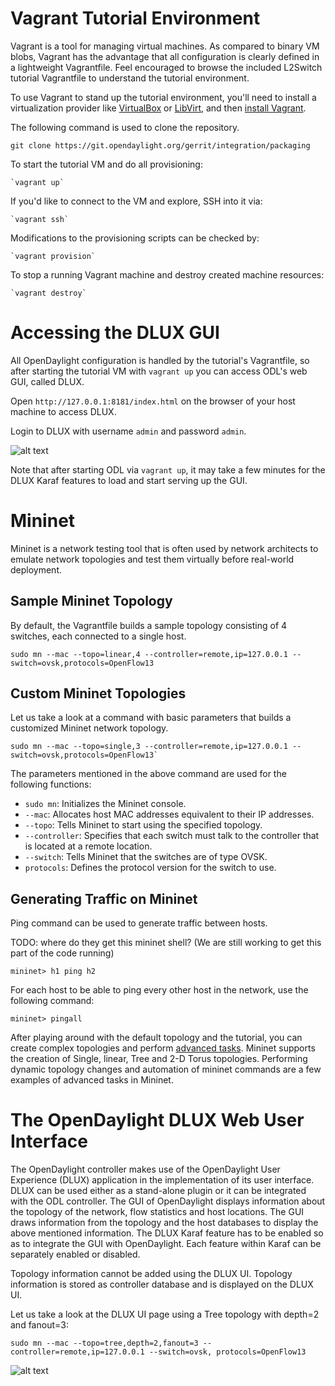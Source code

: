 # Vagrant Tutorial Environment

Vagrant is a tool for managing virtual machines. As compared to binary VM blobs, Vagrant has the
advantage that all configuration is clearly defined in a lightweight Vagrantfile. Feel encouraged to
browse the included L2Switch tutorial Vagrantfile to understand the tutorial environment.

To use Vagrant to stand up the tutorial environment, you'll need to install a virtualization
provider like [VirtualBox][1] or [LibVirt][2], and then [install Vagrant][3].

The following command is used to clone the repository.

`git clone https://git.opendaylight.org/gerrit/integration/packaging`

To start the tutorial VM and do all provisioning:

    `vagrant up`

If you'd like to connect to the VM and explore, SSH into it via:

    `vagrant ssh`

Modifications to the provisioning scripts can be checked by:

    `vagrant provision`

To stop a running Vagrant machine and destroy created machine resources:

    `vagrant destroy`

# Accessing the DLUX GUI

All OpenDaylight configuration is handled by the tutorial's Vagrantfile, so after starting
the tutorial VM with `vagrant up` you can access ODL's web GUI, called DLUX.

Open `http://127.0.0.1:8181/index.html` on the browser of your host machine to access DLUX.

Login to DLUX with username `admin` and password `admin`.

![alt text](https://s31.postimg.org/6gdu7vnq3/imageedit_4_7787538837.png)

Note that after starting ODL via `vagrant up`, it may take a few minutes for the DLUX Karaf
features to load and start serving up the GUI.

# Mininet

Mininet is a network testing tool that is often used by network architects to emulate network
topologies and test them virtually before real-world deployment.

## Sample Mininet Topology

By default, the Vagrantfile builds a sample topology consisting of 4 switches, each connected to
a single host.

    sudo mn --mac --topo=linear,4 --controller=remote,ip=127.0.0.1 --switch=ovsk,protocols=OpenFlow13

## Custom Mininet Topologies

Let us take a look at a command with basic parameters that builds a customized Mininet network
topology.

    sudo mn --mac --topo=single,3 --controller=remote,ip=127.0.0.1 --switch=ovsk,protocols=OpenFlow13`

The parameters mentioned in the above command are used for the following functions:

* `sudo mn`: Initializes the Mininet console.
* `--mac`: Allocates host MAC addresses equivalent to their IP addresses.
* `--topo`: Tells Mininet to start using the specified topology.
* `--controller`: Specifies that each switch must talk to the controller that is located at a remote location.
* `--switch`: Tells Mininet that the switches are of type OVSK.
* `protocols`: Defines the protocol version for the switch to use.

## Generating Traffic on Mininet

Ping command can be used to generate traffic between hosts.

TODO: where do they get this mininet shell? (We are still working to get this part of the code running)

    mininet> h1 ping h2

For each host to be able to ping every other host in the network, use the following command:

    mininet> pingall

After playing around with the default topology and the tutorial, you can create complex topologies
and perform [advanced tasks][4]. Mininet supports the creation of Single, linear, Tree and 2-D Torus
topologies. Performing dynamic topology changes and automation of mininet commands are a few examples
of advanced tasks in Mininet.


# The OpenDaylight DLUX Web User Interface

The OpenDaylight controller makes use of the OpenDaylight User Experience (DLUX) application in the
implementation of its user interface. DLUX can be used either as a stand-alone plugin or it can be
integrated with the ODL controller.
The GUI of OpenDaylight displays information about the topology of the network, flow statistics and
host locations. The GUI draws information from the topology and the host databases to display the
above mentioned information. The DLUX Karaf feature has to be enabled so as to integrate the GUI with
OpenDaylight. Each feature within Karaf can be separately enabled or disabled.

Topology information cannot be added using the DLUX UI. Topology information is stored as controller
database and is displayed on the DLUX UI.

Let us take a look at the DLUX UI page using a Tree topology with depth=2 and fanout=3:

`sudo mn --mac --topo=tree,depth=2,fanout=3 --controller=remote,ip=127.0.0.1 --switch=ovsk,
protocols=OpenFlow13`

![alt text](https://s32.postimg.org/kt33ock8l/imageedit_2_5298056244.png)


[1]: https://www.virtualbox.org/ "Homepage of Oracle's general-purpose virtualization product"
[2]: http://libvirt.org/ "Homepage of libvirt vitualization API"
[3]: https://www.vagrantup.com/ "Homepage of HashiCorp's development environement buildng tool Vagrant"
[4]: http://mininet.org/walkthrough/ "Webpage that offers a walkthrough of all Mininet commands"
